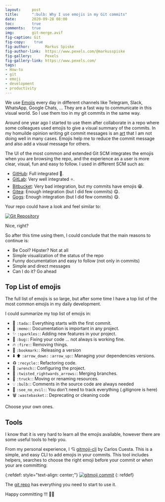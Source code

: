 ```yaml
---
layout:     post
title:      ":bulb: Why I use emojis in my Git commits"
date:       2020-09-28 08:00
toc:        true
comments:   true
img:        git-merge.avif
fig-caption: Git
fig-copy:    true
fig-author:       Markus Spiske
fig-author-link:  https://www.pexels.com/@markusspiske
fig-gallery:      Pexels
fig-gallery-link: https://www.pexels.com/
tags: 
- How-to
- git
- emoji
- development
- productivity
---
```


We use [Emojis](https://getemoji.com/) every day in different channels like Telegram, Slack, WhatsApp,
Google Chats, ... They are a fast way to communicate in this visual world. So I use them too in my 
git commits in the same way.

Around one year ago I started to use them after collaborate in a repo where some colleagues used emojis
to give a visual summary of the commits. In my homuilde opinion writing git commit messages 
is an [art](https://chris.beams.io/posts/git-commit/) that I am not doing well in many cases. Emojis
help me to reduce the commit message and also add a visual message for others.

The UI of the most common and extended Git SCM integrates the emojis when you are browsing the repo, and
the experience as a user is more clear, visual, fun and easy to follow. I used in different SCM such as:

* [GitHub](https://github.com/): Full integrated :star2:.
* [GitLab](https://gitlab.com/): Very well integrated :star:.
* [Bitbucket](https://bitbucket.org/): Very bad integration, but my commits have emojis :grin:.
* [Gitea](https://gitea.io/): Enough integration (but I did few commits) :yum:.
* [Gogs](https://gogs.io/): Enough integration (but I did few commits) :yum:.

Your repo could have a look and feel similar to: 

[![](/images/2020/09/gh-emoji/git-repository-layout.avif "Git Repository")]({{site.url}}/images/2020/09/gh-emoji/git-repository-layout.avif)

Nice, right?

So after this time using them, I could conclude that the main reasons to continue is:

* Be Cool? Hipster? Not at all
* Simple visualization of the status of the repo
* Funny documentation and easy to follow (not only in commits)
* Simple and direct messages
* Can I do it? Go ahead

## Top List of emojis

The full list of emojis is so large, but after some time I have a top list of the
most common emojis in my daily development. 

I could summarize my top list of emojis in:

* :tada: ```:tada:```: Everything starts with the first commit.
* :memo: ```:memo:```: Documentation is important in any project.
* :sparkles: ```:sparkles:```: Adding new features in your project.
* :bug: ```:bug:```: Fixing your code ... not always is working fine.
* :fire: ```:fire:```: Removing things.
* :bookmark: ```:bookmark:```: Releasing a version
* :arrow_down: :arrow_up: ```:arrow_down:``` ```:arrow_up:```: Managing your dependencies versions.
* :recycle: ```:recycle:```: Refactoring code.
* :wrench: ```:wrench:```: Configuring the project.
* :twisted_rightwards_arrows: ```:twisted_rightwards_arrows:```: Merging branches.
* :truck: ```:truck:```: Moving or renaming resources.
* :bulb: ```:bulb:```: Comments in the source code are always needed
* :see_no_evil: ```:see_no_evil:```: You don't need to track everything (.gitignore is here)
* :wastebasket: ```:wastebasket:```: Deprecating or cleaning code

Choose your own ones.

## Tools

I know that it is very hard to learn all the emojis available, however there are some useful tools
to help you. 

From my personal experience, I :cupid: [gitmoji-cli](https://www.npmjs.com/package/gitmojis) by
Carlos Cuesta. This is a simple, and easy CLI to add emojis in your commits. This tool
includes helpers, searches to choose the right emoji before your commit or when your are committing:

{:refdef: style="text-align: center;"}
[![](/images/2020/09/gh-emoji/gitmoji-commit.avif "gitmoji commit")]({{site.url}}/images/2020/09/gh-emoji/gitmoji-commit.avif)
{: refdef}

The [git repo](https://github.com/carloscuesta/gitmoji) has everything you need to start to use it. 

Happy committing !!! :beers::construction_worker:

